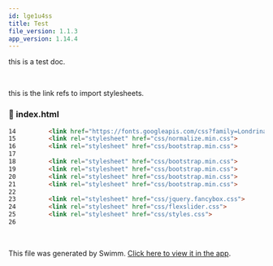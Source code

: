 ```yaml
---
id: lge1u4ss
title: Test
file_version: 1.1.3
app_version: 1.14.4
---
```


this is a test doc.

<br/>

this is the link refs to import stylesheets.
<!-- NOTE-swimm-snippet: the lines below link your snippet to Swimm -->
### 📄 index.html
```html
14         <link href="https://fonts.googleapis.com/css?family=Londrina+Outline" rel="stylesheet">
15         <link rel="stylesheet" href="css/normalize.min.css">
16         <link rel="stylesheet" href="css/bootstrap.min.css">
17         
18         <link rel="stylesheet" href="css/bootstrap.min.css">
19         <link rel="stylesheet" href="css/bootstrap.min.css">
20         <link rel="stylesheet" href="css/bootstrap.min.css">
21         <link rel="stylesheet" href="css/bootstrap.min.css">
22         
23         <link rel="stylesheet" href="css/jquery.fancybox.css">
24         <link rel="stylesheet" href="css/flexslider.css">
25         <link rel="stylesheet" href="css/styles.css">
26         
```

<br/>

This file was generated by Swimm. [Click here to view it in the app](https://app.swimm.io/repos/Z2l0aHViJTNBJTNBcGFkZHltY2Nvbm4uZ2l0aHViLmlvJTNBJTNBcGFkZHltY2Nvbm4=/docs/lge1u4ss).
